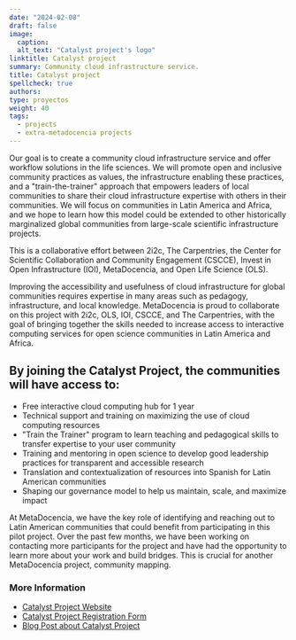 ```yaml
---
date: "2024-02-08"
draft: false
image:
  caption: 
  alt_text: "Catalyst project's logo"
linktitle: Catalyst project
summary: Community cloud infrastructure service.
title: Catalyst project
spellcheck: true
authors: 
type: proyectos
weight: 40
tags:
  - projects
  - extra-metadocencia projects
---
```


Our goal is to create a community cloud infrastructure service and offer workflow solutions in the life sciences. We will promote open and inclusive community practices as values, the infrastructure enabling these practices, and a "train-the-trainer" approach that empowers leaders of local communities to share their cloud infrastructure expertise with others in their communities. We will focus on communities in Latin America and Africa, and we hope to learn how this model could be extended to other historically marginalized global communities from large-scale scientific infrastructure projects.

This is a collaborative effort between 2i2c, The Carpentries, the Center for Scientific Collaboration and Community Engagement (CSCCE), Invest in Open Infrastructure (IOI), MetaDocencia, and Open Life Science (OLS).

Improving the accessibility and usefulness of cloud infrastructure for global communities requires expertise in many areas such as pedagogy, infrastructure, and local knowledge. MetaDocencia is proud to collaborate on this project with 2i2c, OLS, IOI, CSCCE, and The Carpentries, with the goal of bringing together the skills needed to increase access to interactive computing services for open science communities in Latin America and Africa.

## By joining the Catalyst Project, the communities will have access to:
* Free interactive cloud computing hub for 1 year
* Technical support and training on maximizing the use of cloud computing resources
* "Train the Trainer" program to learn teaching and pedagogical skills to transfer expertise to your user community
* Training and mentoring in open science to develop good leadership practices for transparent and accessible research
* Translation and contextualization of resources into Spanish for Latin American communities
* Shaping our governance model to help us maintain, scale, and maximize impact

At MetaDocencia, we have the key role of identifying and reaching out to Latin American communities that could benefit from participating in this pilot project. Over the past few months, we have been working on contacting more participants for the project and have had the opportunity to learn more about your work and build bridges. This is crucial for another MetaDocencia project, community mapping.

### More Information
* [Catalyst Project Website](https://catalystproject.cloud/index.html)
* [Catalyst Project Registration Form](https://catalystproject.cloud/register.html)
* [Blog Post about Catalyst Project](https://www.metadocencia.org/post/20231215-comunidadescatalyst/)
